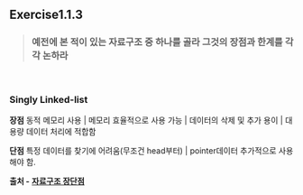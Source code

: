 ## Exercise1.1.3

> ### 예전에 본 적이 있는 자료구조 중 하나를 골라 그것의 장점과 한계를 각각 논하라
<br>

### Singly Linked-list
**장점** 
동적 메모리 사용 | 메모리 효율적으로 사용 가능 | 데이터의 삭제 및 추가 용이 | 대용량 데이터 처리에 적합함

**단점**
특정 데이터를 찾기에 어려움(무조건 head부터) | pointer데이터 추가적으로 사용해야 함.


**출처 -** [**자료구조 장단점**](https://velog.io/@riceintheramen/%EC%9E%90%EB%A3%8C%EA%B5%AC%EC%A1%B0%EC%9D%98-%EC%9E%A5%EB%8B%A8%EC%A0%90)